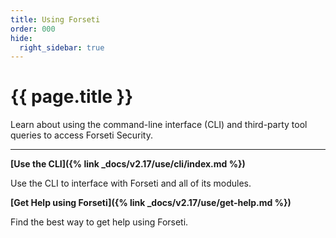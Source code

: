 ```yaml
---
title: Using Forseti
order: 000
hide:
  right_sidebar: true
---
```


# {{ page.title }}

Learn about using the command-line interface (CLI) and third-party tool queries to
access Forseti Security.

---

**[Use the CLI]({% link _docs/v2.17/use/cli/index.md %})**

Use the CLI to interface with Forseti and all of its modules.

**[Get Help using Forseti]({% link _docs/v2.17/use/get-help.md %})**

Find the best way to get help using Forseti.
